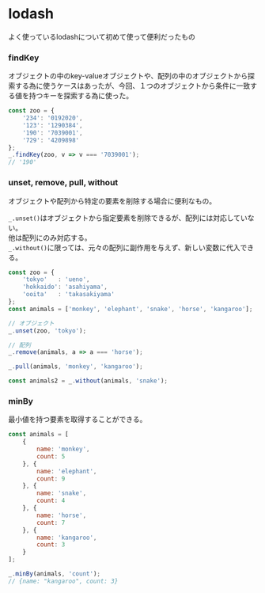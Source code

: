 # lodash

よく使っているlodashについて初めて使って便利だったもの  

### findKey

オブジェクトの中のkey-valueオブジェクトや、配列の中のオブジェクトから探索する為に使うケースはあったが、今回、１つのオブジェクトから条件に一致する値を持つキーを探索する為に使った。  

```js
const zoo = {
    '234': '0192020',
    '123': '1290384',
    '190': '7039001',
    '729': '4209898'
};
_.findKey(zoo, v => v === '7039001');
// '190'
```

### unset, remove, pull, without

オブジェクトや配列から特定の要素を削除する場合に便利なもの。  

`_.unset()`はオブジェクトから指定要素を削除できるが、配列には対応していない。  
他は配列にのみ対応する。  
`_.without()`に限っては、元々の配列に副作用を与えず、新しい変数に代入できる。

```js
const zoo = {
    'tokyo'   : 'ueno',
    'hokkaido': 'asahiyama',
    'ooita'   : 'takasakiyama'
};
const animals = ['monkey', 'elephant', 'snake', 'horse', 'kangaroo'];

// オブジェクト
_.unset(zoo, 'tokyo');

// 配列
_.remove(animals, a => a === 'horse');

_.pull(animals, 'monkey', 'kangaroo');

const animals2 = _.without(animals, 'snake');
```


### minBy

最小値を持つ要素を取得することができる。

```js
const animals = [
    {
        name: 'monkey',
        count: 5
    }, {
        name: 'elephant',
        count: 9
    }, {
        name: 'snake',
        count: 4
    }, {
        name: 'horse',
        count: 7
    }, {
        name: 'kangaroo',
        count: 3
    }
];

_.minBy(animals, 'count');
// {name: "kangaroo", count: 3}
```
